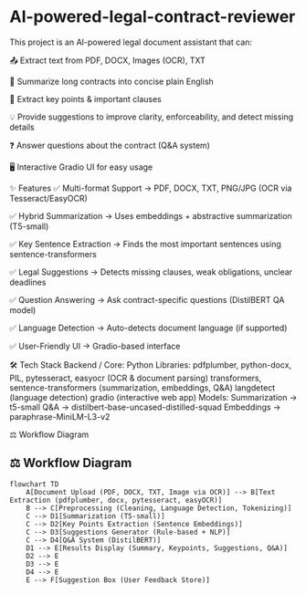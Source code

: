 # AI-powered-legal-contract-reviewer

This project is an AI-powered legal document assistant that can:

📤 Extract text from PDF, DOCX, Images (OCR), TXT

📝 Summarize long contracts into concise plain English

🔑 Extract key points & important clauses

💡 Provide suggestions to improve clarity, enforceability, and detect missing details

❓ Answer questions about the contract (Q&A system)

🖥️ Interactive Gradio UI for easy usage

✨ Features
✅ Multi-format Support → PDF, DOCX, TXT, PNG/JPG (OCR via Tesseract/EasyOCR)

✅ Hybrid Summarization → Uses embeddings + abstractive summarization (T5-small)

✅ Key Sentence Extraction → Finds the most important sentences using sentence-transformers

✅ Legal Suggestions → Detects missing clauses, weak obligations, unclear deadlines

✅ Question Answering → Ask contract-specific questions (DistilBERT QA model)

✅ Language Detection → Auto-detects document language (if supported)

✅ User-Friendly UI → Gradio-based interface

🛠️ Tech Stack
Backend / Core: Python
Libraries:
pdfplumber, python-docx, PIL, pytesseract, easyocr (OCR & document parsing)
transformers, sentence-transformers (summarization, embeddings, Q&A)
langdetect (language detection)
gradio (interactive web app)
Models:
Summarization → t5-small
Q&A → distilbert-base-uncased-distilled-squad
Embeddings → paraphrase-MiniLM-L3-v2


 ⚖️ Workflow Diagram

## ⚖️ Workflow Diagram

```mermaid
flowchart TD
    A[Document Upload (PDF, DOCX, TXT, Image via OCR)] --> B[Text Extraction (pdfplumber, docx, pytesseract, easyOCR)]
    B --> C[Preprocessing (Cleaning, Language Detection, Tokenizing)]
    C --> D1[Summarization (T5-small)]
    C --> D2[Key Points Extraction (Sentence Embeddings)]
    C --> D3[Suggestions Generator (Rule-based + NLP)]
    C --> D4[Q&A System (DistilBERT)]
    D1 --> E[Results Display (Summary, Keypoints, Suggestions, Q&A)]
    D2 --> E
    D3 --> E
    D4 --> E
    E --> F[Suggestion Box (User Feedback Store)]


